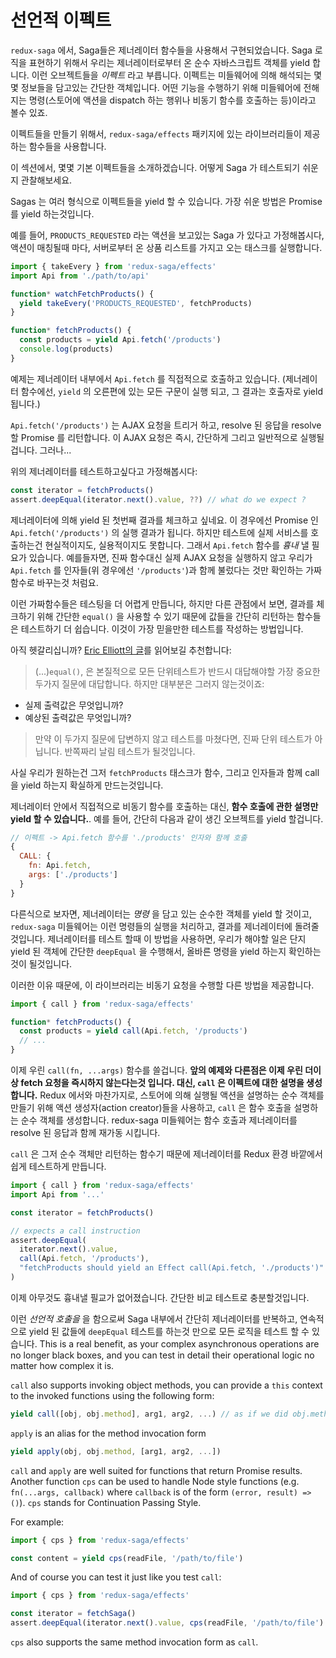 # 선언적 이펙트

`redux-saga` 에서, Saga들은 제너레이터 함수들을 사용해서 구현되었습니다. Saga 로직을 표현하기 위해서 우리는 제너레이터로부터 온 순수 자바스크립트 객체를 yield 합니다. 이런 오브젝트들을 *이펙트* 라고 부릅니다. 이펙트는 미들웨어에 의해 해석되는 몇몇 정보들을 담고있는 간단한 객체입니다. 어떤 기능을 수행하기 위해 미들웨어에 전해지는 명령(스토어에 액션을 dispatch 하는 행위나 비동기 함수를 호출하는 등)이라고 볼수 있죠.

<!-- In `redux-saga`, Sagas are implemented using Generator functions. To express the Saga logic we yield plain JavaScript Objects from the Generator. We call those Objects *Effects*. An Effect is simply an object which contains some information to be interpreted by the middleware. You can view Effects like instructions to the middleware to perform some operation (invoke some asynchronous function, dispatch an action to the store). -->

이펙트들을 만들기 위해서, `redux-saga/effects` 패키지에 있는 라이브러리들이 제공하는 함수들을 사용합니다.
<!-- To create Effects, you use the functions provided by the library in the `redux-saga/effects` package. -->

이 섹션에서, 몇몇 기본 이펙트들을 소개하겠습니다. 어떻게 Saga 가 테스트되기 쉬운지 관찰해보세요.
<!-- In this section and the following, we will introduce some basic Effects. And see how the concept allows the Sagas to be easily tested. -->

Sagas 는 여러 형식으로 이펙트들을 yield 할 수 있습니다. 가장 쉬운 방법은 Promise 를 yield 하는것입니다.
<!-- Sagas can yield Effects in multiple forms. The simplest way is to yield a Promise. -->

예를 들어, `PRODUCTS_REQUESTED` 라는 액션을 보고있는 Saga 가 있다고 가정해봅시다, 액션이 매칭될때 마다, 서버로부터 온 상품 리스트를 가지고 오는 태스크를 실행합니다.
<!-- For example suppose we have a Saga that watches a `PRODUCTS_REQUESTED` action. On each matching action, it starts a task to fetch a list of products from a server. -->

```javascript
import { takeEvery } from 'redux-saga/effects'
import Api from './path/to/api'

function* watchFetchProducts() {
  yield takeEvery('PRODUCTS_REQUESTED', fetchProducts)
}

function* fetchProducts() {
  const products = yield Api.fetch('/products')
  console.log(products)
}
```

예제는 제너레이터 내부에서 `Api.fetch` 를 직접적으로 호출하고 있습니다. (제너레이터 함수에선, `yield` 의 오른편에 있는 모든 구문이 실행 되고, 그 결과는 호출자로 yield 됩니다.)
<!-- In the example above, we are invoking `Api.fetch` directly from inside the Generator (In Generator functions, any expression at the right of `yield` is evaluated then the result is yielded to the caller). -->

`Api.fetch('/products')` 는 AJAX 요청을 트리거 하고, resolve 된 응답을 resolve 할 Promise 를 리턴합니다. 이 AJAX 요청은 즉시, 간단하게 그리고 일반적으로 실행될겁니다. 그러나...
<!-- `Api.fetch('/products')` triggers an AJAX request and returns a Promise that will resolve with the resolved response, the AJAX request will be executed immediately. Simple and idiomatic, but... -->

위의 제너레이터를 테스트하고싶다고 가정해봅시다:
<!-- Suppose we want to test generator above: -->

```javascript
const iterator = fetchProducts()
assert.deepEqual(iterator.next().value, ??) // what do we expect ?
```

제너레이터에 의해 yield 된 첫번째 결과를 체크하고 싶네요. 이 경우에선 Promise 인 `Api.fetch('/products')` 의 실행 결과가 됩니다. 하지만 테스트에 실제 서비스를 호출하는건 현실적이지도, 실용적이지도 못합니다. 그래서 `Api.fetch` 함수를 *흉내* 낼 필요가 있습니다. 예를들자면, 진짜 함수대신 실제 AJAX 요청을 실행하지 않고 우리가 `Api.fetch` 를 인자들(위 경우에선 `'/products'`)과 함께 불렀다는 것만 확인하는 가짜 함수로 바꾸는것 처럼요.
<!-- We want to check the result of the first value yielded by the generator. In our case it's the result of running `Api.fetch('/products')` which is a Promise . Executing the real service during tests is neither a viable nor practical approach, so we have to *mock* the `Api.fetch` function, i.e. we'll have to replace the real function with a fake one which doesn't actually run the AJAX request but only checks that we've called `Api.fetch` with the right arguments (`'/products'` in our case). -->

이런 가짜함수들은 테스팅을 더 어렵게 만듭니다, 하지만 다른 관점에서 보면, 결과를 체크하기 위해 간단한 `equal()` 을 사용할 수 있기 때문에 값들을 간단히 리턴하는 함수들은 테스트하기 더 쉽습니다. 이것이 가장 믿을만한 테스트를 작성하는 방법입니다.
<!-- Mocks make testing more difficult and less reliable. On the other hand, functions that simply return values are easier to test, since we can use a simple `equal()` to check the result. This is the way to write the most reliable tests. -->

아직 헷갈리십니까? [Eric Elliott의 글](https://medium.com/javascript-scene/what-every-unit-test-needs-f6cd34d9836d#.4ttnnzpgc)를 읽어보길 추천합니다:

> (...)`equal()`, 은 본질적으로 모든 단위테스트가 반드시 대답해야할 가장 중요한 두가지 질문에 대답합니다.
하지만 대부분은 그러지 않는것이죠:
- 실제 출력값은 무엇입니까?
- 예상된 출력값은 무엇입니까?
>
> 만약 이 두가지 질문에 답변하지 않고 테스트를 마쳤다면, 진짜 단위 테스트가 아닙니다. 반쪽짜리 날림 테스트가 될것입니다.

<!-- 
 (...)`equal()`, by nature answers the two most important questions every unit test must answer,
but most don’t:
- What is the actual output?
- What is the expected output?

 If you finish a test without answering those two questions, you don’t have a real unit test. You have a sloppy, half-baked test. -->

사실 우리가 원하는건 그저 `fetchProducts` 태스크가 함수, 그리고 인자들과 함께 call 을 yield 하는지 확실하게 만드는것입니다.
<!-- What we actually need is just to make sure the `fetchProducts` task yields a call with the right function and the right arguments. -->

제너레이터 안에서 직접적으로 비동기 함수를 호출하는 대신, **함수 호출에 관한 설명만 yield 할 수 있습니다.**. 예를 들어, 간단히 다음과 같이 생긴 오브젝트를 yield 할겁니다.
<!-- Instead of invoking the asynchronous function directly from inside the Generator, **we can yield only a description of the function invocation**. i.e. We'll simply yield an object which looks like -->

```javascript
// 이펙트 -> Api.fetch 함수를 './products' 인자와 함께 호출
{
  CALL: {
    fn: Api.fetch,
    args: ['./products']
  }
}
```

다른식으로 보자면, 제너레이터는 *명령* 을 담고 있는 순수한 객체를 yield 할 것이고, `redux-saga` 미들웨어는 이런 명령들의 실행을 처리하고, 결과를 제너레이터에 돌려줄 것입니다. 제너레이터를 테스트 할때 이 방법을 사용하면, 우리가 해야할 일은 단지 yield 된 객체에 간단한 `deepEqual` 을 수행해서, 올바른 명령을 yield 하는지 확인하는것이 될것입니다.
<!-- Put another way, the Generator will yield plain Objects containing *instructions*, and the `redux-saga` middleware will take care of executing those instructions and giving back the result of their execution to the Generator. This way, when testing the Generator, all we need to do is to check that it yields the expected instruction by doing a simple `deepEqual` on the yielded Object. -->

이러한 이유 때문에, 이 라이브러리는 비동기 요청을 수행할 다른 방법을 제공합니다.
<!-- For this reason, the library provides a different way to perform asynchronous calls. -->

```javascript
import { call } from 'redux-saga/effects'

function* fetchProducts() {
  const products = yield call(Api.fetch, '/products')
  // ...
}
```

이제 우린 `call(fn, ...args)` 함수를 쓸겁니다. **앞의 예제와 다른점은 이제 우린 더이상 fetch 요청을 즉시하지 않는다는것 입니다. 대신, `call` 은 이펙트에 대한 설명을 생성합니다.** Redux 에서와 마찬가지로, 스토어에 의해 실행될 액션을 설명하는 순수 객체를 만들기 위해 액션 생성자(action creator)들을 사용하고, `call` 은 함수 호출을 설명하는 순수 객체를 생성합니다. redux-saga 미들웨어는 함수 호출과 제너레이터를 resolve 된 응답과 함께 재가동 시킵니다.

<!-- We're using now the `call(fn, ...args)` function. **The difference from the preceding example is that now we're not executing the fetch call immediately, instead, `call` creates a description of the effect**. Just as in Redux you use action creators to create a plain object describing the action that will get executed by the Store, `call` creates a plain object describing the function call. The redux-saga middleware takes care of executing the function call and resuming the generator with the resolved response. -->

`call` 은 그저 순수 객체만 리턴하는 함수기 때문에 제너레이터를 Redux 환경 바깥에서 쉽게 테스트하게 만듭니다.
<!-- This allows us to easily test the Generator outside the Redux environment. Because `call` is just a function which returns a plain Object. -->

```javascript
import { call } from 'redux-saga/effects'
import Api from '...'

const iterator = fetchProducts()

// expects a call instruction
assert.deepEqual(
  iterator.next().value,
  call(Api.fetch, '/products'),
  "fetchProducts should yield an Effect call(Api.fetch, './products')"
)
```

이제 아무것도 흉내낼 필교가 없어졌습니다. 간단한 비교 테스트로 충분할것입니다.
<!-- Now we don't need to mock anything, and a simple equality test will suffice. -->

이런 *선언적 호출을* 을 함으로써 Saga 내부에서 간단히 제너레이터를 반복하고, 연속적으로 yield 된 값들에 `deepEqual` 테스트를 하는것 만으로 모든 로직을 테스트 할 수 있습니다. 
This is a real benefit, as your complex asynchronous operations are no longer black boxes, and you can test in detail their operational logic no matter how complex it is. <!-- The advantage of those *declarative calls* is that we can test all the logic inside a Saga by simply iterating over the Generator and doing a `deepEqual` test on the values yielded successively. -->

`call` also supports invoking object methods, you can provide a `this` context to the invoked functions using the following form:

```javascript
yield call([obj, obj.method], arg1, arg2, ...) // as if we did obj.method(arg1, arg2 ...)
```

`apply` is an alias for the method invocation form

```javascript
yield apply(obj, obj.method, [arg1, arg2, ...])
```

`call` and `apply` are well suited for functions that return Promise results. Another function `cps` can be used to handle Node style functions (e.g. `fn(...args, callback)` where `callback` is of the form `(error, result) => ()`). `cps` stands for Continuation Passing Style.

For example:

```javascript
import { cps } from 'redux-saga/effects'

const content = yield cps(readFile, '/path/to/file')
```

And of course you can test it just like you test `call`:

```javascript
import { cps } from 'redux-saga/effects'

const iterator = fetchSaga()
assert.deepEqual(iterator.next().value, cps(readFile, '/path/to/file') )
```

`cps` also supports the same method invocation form as `call`.
